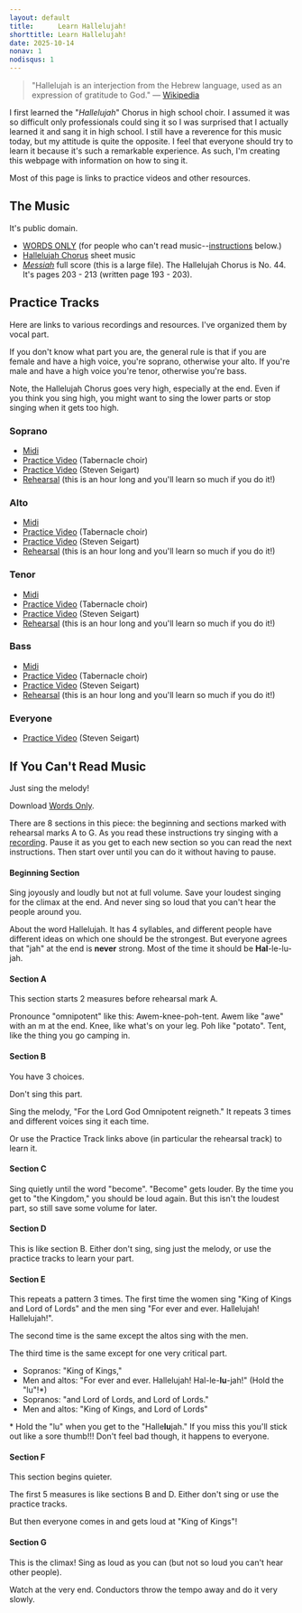 ```yaml
---
layout: default
title:      Learn Hallelujah!
shorttitle: Learn Hallelujah!
date: 2025-10-14
nonav: 1
nodisqus: 1
---
```


> "Hallelujah is an interjection from the Hebrew language, used as an expression of gratitude to God."
> &mdash; [Wikipedia](https://en.wikipedia.org/wiki/Hallelujah)

I first learned the "*Hallelujah*" Chorus in high school choir. I assumed it was so difficult only professionals could sing it so I was surprised that I actually learned it and sang it in high school. I still have a reverence for this music today, but my attitude is quite the opposite. I feel that everyone should try to learn it because it's such a remarkable experience. As such, I'm creating this webpage with information on how to sing it.

Most of this page is links to practice videos and other resources.

## The Music

It's public domain.

- [WORDS ONLY](dl/Hallelujah%20Chorus.pdf) (for people who can't read music--[instructions](#nosheetmusic) below.)
- [Hallelujah Chorus](https://imslp.org/wiki/Special:ImagefromIndex/41602/hfhg) sheet music
- [*Messiah*](https://s9.imslp.org/files/imglnks/usimg/6/6f/IMSLP11870-Handel_Messiah_Schirmer_1912.pdf) full score (this is a large file). The Hallelujah Chorus is No. 44. It's pages 203 - 213 (written page 193 - 203).

## Practice Tracks

Here are links to various recordings and resources. I've organized them by vocal part.

If you don't know what part you are, the general rule is that if you are female and have a high voice, you're soprano, otherwise your alto. If you're male and have a high voice you're tenor, otherwise you're bass.

Note, the Hallelujah Chorus goes very high, especially at the end. Even if you think you sing high, you might want to sing the lower parts or stop singing when it gets too high.

### Soprano

- [Midi](https://choralmusictutor.com/?f=https%3A%2F%2Flearnchoralmusic.co.uk%2FHandel%2FMessiah%2F42-allel.mid&t02e=y&ref=CMT)
- [Practice Video](https://www.youtube.com/watch?v=GUhfh9DDeis&t=42s) (Tabernacle choir)
- [Practice Video](https://www.youtube.com/watch?v=aKcWt8irMZw) (Steven Seigart)
- [Rehearsal](https://www.youtube.com/watch?v=NLMhXtwGhpQ&t=474s) (this is an hour long and you'll learn so much if you do it!)

### Alto

- [Midi](https://choralmusictutor.com/?f=https%3A%2F%2Flearnchoralmusic.co.uk%2FHandel%2FMessiah%2F42-allel.mid&t03e=y&ref=CMT)
- [Practice Video](https://www.youtube.com/watch?v=WXHJBvOM_mU&t=42s) (Tabernacle choir)
- [Practice Video](https://www.youtube.com/watch?v=WRxMn4KH9Zw) (Steven Seigart)
- [Rehearsal](https://www.youtube.com/watch?v=agjs-zsm5ss&t=1158s) (this is an hour long and you'll learn so much if you do it!)

### Tenor

- [Midi](https://choralmusictutor.com/?f=https%3A%2F%2Flearnchoralmusic.co.uk%2FHandel%2FMessiah%2F42-allel.mid&t04e=y&ref=CMT)
- [Practice Video](https://www.youtube.com/watch?v=TpfNJmOPQOI&t=42s) (Tabernacle choir)
- [Practice Video](https://www.youtube.com/watch?v=KXBdQqNbneE) (Steven Seigart)
- [Rehearsal](https://www.youtube.com/watch?v=SDFLzHeFHEA&t=564s) (this is an hour long and you'll learn so much if you do it!)

### Bass

- [Midi](https://choralmusictutor.com/?f=https%3A%2F%2Flearnchoralmusic.co.uk%2FHandel%2FMessiah%2F42-allel.mid&t05e=y&ref=CMT)
- [Practice Video](https://www.youtube.com/watch?v=Dv3BLd3GC-c&t=42s) (Tabernacle choir)
- [Practice Video](https://www.youtube.com/watch?v=3cgaoD_RfKA) (Steven Seigart)
- [Rehearsal](https://www.youtube.com/live/3mSQUMP9Tms?t=450s) (this is an hour long and you'll learn so much if you do it!)

### Everyone

- [Practice Video](https://www.youtube.com/watch?v=tvJUsO0FrY) (Steven Seigart)

<a name="nosheetmusic"></a>

## If You Can't Read Music

Just sing the melody!

Download [Words Only](dl/Hallelujah%20Chorus.pdf).

There are 8 sections in this piece: the beginning and sections marked with rehearsal marks A to G. As you read these instructions try singing with a [recording](https://www.youtube.com/watch?v=1Rf3WK_IJ1g). Pause it as you get to each new section so you can read the next instructions. Then start over until you can do it without having to pause.

#### Beginning Section

Sing joyously and loudly but not at full volume. Save your loudest singing for the climax at the end. And never sing so loud that you can't hear the people around you.

About the word Hallelujah. It has 4 syllables, and different people have different ideas on which one should be the strongest. But everyone agrees that "jah" at the end is **never** strong. Most of the time it should be **Hal**-le-lu-jah.

#### Section A

This section starts 2 measures before rehearsal mark A.

Pronounce "omnipotent" like this: Awem-knee-poh-tent. Awem like "awe" with an m at the end. Knee, like what's on your leg. Poh like "potato". Tent, like the thing you go camping in.

#### Section B

You have 3 choices.

Don't sing this part.

Sing the melody, "For the Lord God Omnipotent reigneth." It repeats 3 times and different voices sing it each time.

Or use the Practice Track links above (in particular the rehearsal track) to learn it.

#### Section C

Sing quietly until the word "become". "Become" gets louder. By the time you get to "the Kingdom," you should be loud again. But this isn't the loudest part, so still save some volume for later.

#### Section D

This is like section B. Either don't sing, sing just the melody, or use the practice tracks to learn your part.

#### Section E

This repeats a pattern 3 times. The first time the women sing "King of Kings and Lord of Lords" and the men sing "For ever and ever. Hallelujah! Hallelujah!".

The second time is the same except the altos sing with the men.

The third time is the same except for one very critical part.
 
- Sopranos: "King of Kings,"
- Men and altos: "For ever and ever. Hallelujah! Hal-le-**lu**-jah!" (Hold the "lu"!*)
- Sopranos: "and Lord of Lords, and Lord of Lords."
- Men and altos: "King of Kings, and Lord of Lords"

\* Hold the "lu" when you get to the "Halle**lu**jah." If you miss this you'll stick out like a sore thumb!!! Don't feel bad though, it happens to everyone.

#### Section F

This section begins quieter.

The first 5 measures is like sections B and D. Either don't sing or use the practice tracks.

But then everyone comes in and gets loud at "King of Kings"!

#### Section G

This is the climax! Sing as loud as you can (but not so loud you can't hear other people).

Watch at the very end. Conductors throw the tempo away and do it very slowly.